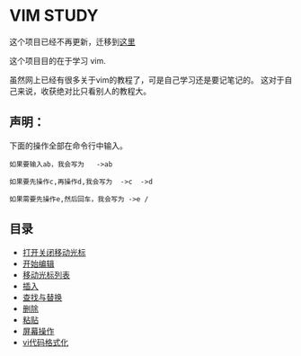 # VIM STUDY

这个项目已经不再更新，迁移到[这里][vim-path]

这个项目目的在于学习 vim.

虽然网上已经有很多关于vim的教程了，可是自己学习还是要记笔记的。
这对于自己来说，收获绝对比只看别人的教程大。

## 声明：

下面的操作全部在命令行中输入。

```text
如果要输入ab，我会写为   ->ab

如果要先操作c,再操作d,我会写为  ->c  ->d

如果需要先操作e,然后回车，我会写为 ->e /
```
## 目录

*  [打开关闭移动光标](openCloseMove.md)
*  [开始编辑](editor.md)
*  [移动光标列表](move.md)
*  [插入](insert.md)
*  [查找与替换](findReplace.md)
*  [删除](delete.md)
*  [粘贴](paste.md)
*  [屏幕操作](frame.md)
*  [vi代码格式化](format.md)


[vim-path]: https://github.com/tiankonguse/empty/tree/master/vim

